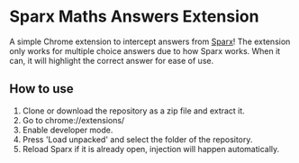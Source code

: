 # Sparx Maths Answers Extension

A simple Chrome extension to intercept answers from [Sparx](https://sparxmaths.uk/)! The extension only works for multiple choice answers due to how Sparx works. When it can, it will highlight the correct answer for ease of use.

## How to use

1. Clone or download the repository as a zip file and extract it.
2. Go to chrome://extensions/
3. Enable developer mode.
4. Press 'Load unpacked' and select the folder of the repository.
5. Reload Sparx if it is already open, injection will happen automatically.
